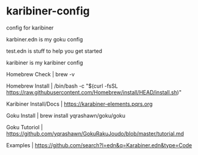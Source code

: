 # karibiner-config

config for karibiner



karbiner.edn is my goku config

test.edn is stuff to help you get started

karibiner is my karibiner config 


Homebrew Check | brew -v

Homebrew Install | /bin/bash -c "$(curl -fsSL https://raw.githubusercontent.com/Homebrew/install/HEAD/install.sh)"

Karibiner Install/Docs | https://karabiner-elements.pqrs.org

Goku Install | brew install yqrashawn/goku/goku

Goku Tutoriol | https://github.com/yqrashawn/GokuRakuJoudo/blob/master/tutorial.md

Examples | https://github.com/search?l=edn&q=Karabiner.edn&type=Code
